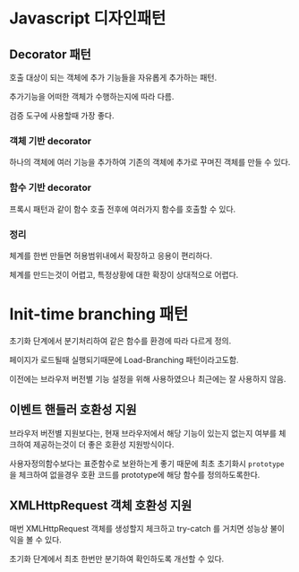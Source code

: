 # Javascript 디자인패턴

## Decorator 패턴

호출 대상이 되는 객체에 추가 기능들을 자유롭게 추가하는 패턴.

추가기능을 어떠한 객체가 수행하는지에 따라 다름.

검증 도구에 사용할때 가장 좋다.

### 객체 기반 decorator

하나의 객체에 여러 기능을 추가하여 기존의 객체에 추가로 꾸며진 객체를 만들 수 있다.

### 함수 기반 decorator

프록시 패턴과 같이 함수 호출 전후에 여러가지 함수를 호출할 수 있다.

### 정리

체계를 한번 만들면 허용범위내에서 확장하고 응용이 편리하다.

체계를 만드는것이 어렵고, 특정상황에 대한 확장이 상대적으로 어렵다.

# Init-time branching 패턴

초기화 단계에서 분기처리하여 같은 함수를 환경에 따라 다르게 정의.

페이지가 로드될때 실행되기때문에 Load-Branching 패턴이라고도함.

이전에는 브라우저 버전별 기능 설정을 위해 사용하였으나 최근에는 잘 사용하지 않음.

## 이벤트 핸들러 호환성 지원

브라우저 버전별 지원보다는, 현재 브라우저에서 해당 기능이 있는지 없는지 여부를 체크하여 제공하는것이 더 좋은 호환성 지원방식이다.

사용자정의함수보다는 표준함수로 보완하는게 좋기 때문에 최초 초기화시 `prototype`을 체크하여 없을경우 호환 코드를
prototype에 해당 함수를 정의하도록한다.

## XMLHttpRequest 객체 호환성 지원

매번 XMLHttpRequest 객체를 생성할지 체크하고 try-catch 를 거치면 성능상 불이익을 볼 수 있다.

초기화 단계에서 최초 한번만 분기하여 확인하도록 개선할 수 있다.
